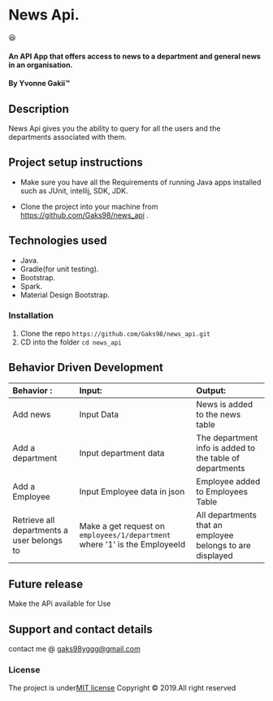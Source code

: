 # News Api.
:satisfied:
#### An API App that offers access to news to a department and general news in an organisation.
#### By **Yvonne Gakii**&trade;
## Description

News Api gives you the ability to query for all the users and the departments associated with them.


## Project setup instructions
* Make sure you have all the Requirements of running Java apps installed such as JUnit, intellij, SDK, JDK.

* Clone the project into your machine from https://github.com/Gaks98/news_api .

## Technologies used
* Java.
* Gradle(for unit testing).
* Bootstrap.
* Spark.
* Material Design Bootstrap.

### Installation
1. Clone the repo `https://github.com/Gaks98/news_api.git`
2. CD into the folder `cd news_api`

## Behavior Driven Development
 | Behavior : | Input:     | Output: |
 | :------------- | :------------- | :-------------         |
 | Add news       | Input Data       | News is added to the news table    |
 | Add a department       | Input department data       | The department info is added to the table of departments  |
 | Add a Employee       | Input Employee data in json       | Employee added to Employees Table    |
 | Retrieve all departments a user belongs to | Make a get request on `employees/1/department` where '1' is the EmployeeId | All departments that an employee belongs to are displayed |

## Future release
Make the APi available for Use

## Support and contact details
contact me @ gaks98yggg@gmail.com

### License
The project is under[MIT license](https://github.com/Gaks98/news_api/blob/master/LICENSE)
Copyright &copy; 2019.All right reserved
